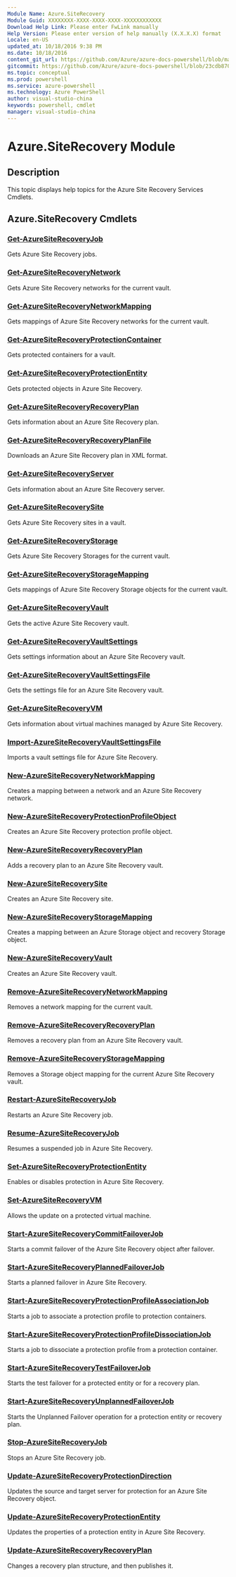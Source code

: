 ```yaml
---
Module Name: Azure.SiteRecovery
Module Guid: XXXXXXXX-XXXX-XXXX-XXXX-XXXXXXXXXXXX
Download Help Link: Please enter FwLink manually
Help Version: Please enter version of help manually (X.X.X.X) format
Locale: en-US
updated_at: 10/18/2016 9:38 PM
ms.date: 10/18/2016
content_git_url: https://github.com/Azure/azure-docs-powershell/blob/master/azureps-cmdlets-docs/ServiceManagement/Azure.SiteRecovery/v2.1.0/Azure.SiteRecovery.md
gitcommit: https://github.com/Azure/azure-docs-powershell/blob/23cdb8705d4ab9807c0e21b238f3b134a7d49c7d/azureps-cmdlets-docs/ServiceManagement/Azure.SiteRecovery/v2.1.0/Azure.SiteRecovery.md
ms.topic: conceptual
ms.prod: powershell
ms.service: azure-powershell
ms.technology: Azure PowerShell
author: visual-studio-china
keywords: powershell, cmdlet
manager: visual-studio-china
---
```


# Azure.SiteRecovery Module
## Description
This topic displays help topics for the Azure Site Recovery Services Cmdlets. 

## Azure.SiteRecovery Cmdlets
### [Get-AzureSiteRecoveryJob](.\Get-AzureSiteRecoveryJob.md)
Gets Azure Site Recovery jobs.


### [Get-AzureSiteRecoveryNetwork](.\Get-AzureSiteRecoveryNetwork.md)
Gets Azure Site Recovery networks for the current vault.


### [Get-AzureSiteRecoveryNetworkMapping](.\Get-AzureSiteRecoveryNetworkMapping.md)
Gets mappings of Azure Site Recovery networks for the current vault.


### [Get-AzureSiteRecoveryProtectionContainer](.\Get-AzureSiteRecoveryProtectionContainer.md)
Gets protected containers for a vault.


### [Get-AzureSiteRecoveryProtectionEntity](.\Get-AzureSiteRecoveryProtectionEntity.md)
Gets protected objects in Azure Site Recovery.


### [Get-AzureSiteRecoveryRecoveryPlan](.\Get-AzureSiteRecoveryRecoveryPlan.md)
Gets information about an Azure Site Recovery plan.


### [Get-AzureSiteRecoveryRecoveryPlanFile](.\Get-AzureSiteRecoveryRecoveryPlanFile.md)
Downloads an Azure Site Recovery plan in XML format.


### [Get-AzureSiteRecoveryServer](.\Get-AzureSiteRecoveryServer.md)
Gets information about an Azure Site Recovery server.


### [Get-AzureSiteRecoverySite](.\Get-AzureSiteRecoverySite.md)
Gets Azure Site Recovery sites in a vault.


### [Get-AzureSiteRecoveryStorage](.\Get-AzureSiteRecoveryStorage.md)
Gets Azure Site Recovery Storages for the current vault.


### [Get-AzureSiteRecoveryStorageMapping](.\Get-AzureSiteRecoveryStorageMapping.md)
Gets mappings of Azure Site Recovery Storage objects for the current vault.


### [Get-AzureSiteRecoveryVault](.\Get-AzureSiteRecoveryVault.md)
Gets the active Azure Site Recovery vault.


### [Get-AzureSiteRecoveryVaultSettings](.\Get-AzureSiteRecoveryVaultSettings.md)
Gets settings information about an Azure Site Recovery vault.


### [Get-AzureSiteRecoveryVaultSettingsFile](.\Get-AzureSiteRecoveryVaultSettingsFile.md)
Gets the settings file for an Azure Site Recovery vault.


### [Get-AzureSiteRecoveryVM](.\Get-AzureSiteRecoveryVM.md)
Gets information about virtual machines managed by Azure Site Recovery.


### [Import-AzureSiteRecoveryVaultSettingsFile](.\Import-AzureSiteRecoveryVaultSettingsFile.md)
Imports a vault settings file for Azure Site Recovery.


### [New-AzureSiteRecoveryNetworkMapping](.\New-AzureSiteRecoveryNetworkMapping.md)
Creates a mapping between a network and an Azure Site Recovery network.


### [New-AzureSiteRecoveryProtectionProfileObject](.\New-AzureSiteRecoveryProtectionProfileObject.md)
Creates an Azure Site Recovery protection profile object.


### [New-AzureSiteRecoveryRecoveryPlan](.\New-AzureSiteRecoveryRecoveryPlan.md)
Adds a recovery plan to an Azure Site Recovery vault.


### [New-AzureSiteRecoverySite](.\New-AzureSiteRecoverySite.md)
Creates an Azure Site Recovery site.


### [New-AzureSiteRecoveryStorageMapping](.\New-AzureSiteRecoveryStorageMapping.md)
Creates a mapping between an Azure Storage object and recovery Storage object.


### [New-AzureSiteRecoveryVault](.\New-AzureSiteRecoveryVault.md)
Creates an Azure Site Recovery vault.


### [Remove-AzureSiteRecoveryNetworkMapping](.\Remove-AzureSiteRecoveryNetworkMapping.md)
Removes a network mapping for the current vault.


### [Remove-AzureSiteRecoveryRecoveryPlan](.\Remove-AzureSiteRecoveryRecoveryPlan.md)
Removes a recovery plan from an Azure Site Recovery vault.


### [Remove-AzureSiteRecoveryStorageMapping](.\Remove-AzureSiteRecoveryStorageMapping.md)
Removes a Storage object mapping for the current Azure Site Recovery vault.


### [Restart-AzureSiteRecoveryJob](.\Restart-AzureSiteRecoveryJob.md)
Restarts an Azure Site Recovery job.


### [Resume-AzureSiteRecoveryJob](.\Resume-AzureSiteRecoveryJob.md)
Resumes a suspended job in Azure Site Recovery.


### [Set-AzureSiteRecoveryProtectionEntity](.\Set-AzureSiteRecoveryProtectionEntity.md)
Enables or disables protection in Azure Site Recovery.


### [Set-AzureSiteRecoveryVM](.\Set-AzureSiteRecoveryVM.md)
Allows the update on a protected virtual machine.


### [Start-AzureSiteRecoveryCommitFailoverJob](.\Start-AzureSiteRecoveryCommitFailoverJob.md)
Starts a commit failover of the Azure Site Recovery object after failover.


### [Start-AzureSiteRecoveryPlannedFailoverJob](.\Start-AzureSiteRecoveryPlannedFailoverJob.md)
Starts a planned failover in Azure Site Recovery.


### [Start-AzureSiteRecoveryProtectionProfileAssociationJob](.\Start-AzureSiteRecoveryProtectionProfileAssociationJob.md)
Starts a job to associate a protection profile to protection containers.


### [Start-AzureSiteRecoveryProtectionProfileDissociationJob](.\Start-AzureSiteRecoveryProtectionProfileDissociationJob.md)
Starts a job to dissociate a protection profile from a protection container.


### [Start-AzureSiteRecoveryTestFailoverJob](.\Start-AzureSiteRecoveryTestFailoverJob.md)
Starts the test failover for a protected entity or for a recovery plan.


### [Start-AzureSiteRecoveryUnplannedFailoverJob](.\Start-AzureSiteRecoveryUnplannedFailoverJob.md)
Starts the Unplanned Failover operation for a protection entity or recovery plan.


### [Stop-AzureSiteRecoveryJob](.\Stop-AzureSiteRecoveryJob.md)
Stops an Azure Site Recovery job.


### [Update-AzureSiteRecoveryProtectionDirection](.\Update-AzureSiteRecoveryProtectionDirection.md)
Updates the source and target server for protection for an Azure Site Recovery object.


### [Update-AzureSiteRecoveryProtectionEntity](.\Update-AzureSiteRecoveryProtectionEntity.md)
Updates the properties of a protection entity in Azure Site Recovery.


### [Update-AzureSiteRecoveryRecoveryPlan](.\Update-AzureSiteRecoveryRecoveryPlan.md)
Changes a recovery plan structure, and then publishes it.



